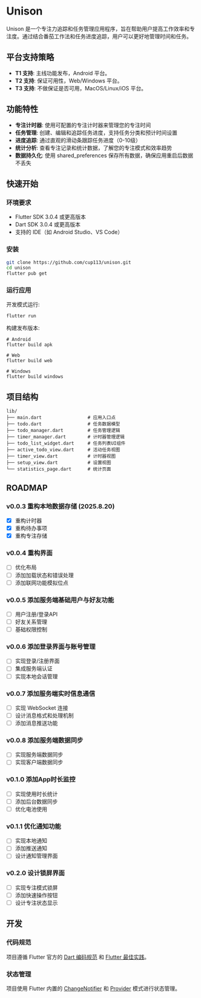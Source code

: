 # Unison

Unison 是一个专注力追踪和任务管理应用程序，旨在帮助用户提高工作效率和专注度。通过结合番茄工作法和任务进度追踪，用户可以更好地管理时间和任务。

## 平台支持策略

- **T1 支持**: 主线功能发布，Android 平台。
- **T2 支持**: 保证可用性，Web/Windows 平台。
- **T3 支持**: 不做保证是否可用，MacOS/Linux/iOS 平台。

## 功能特性

- **专注计时器**: 使用可配置的专注计时器来管理您的专注时间
- **任务管理**: 创建、编辑和追踪任务进度，支持任务分类和预计时间设置
- **进度追踪**: 通过直观的滑动条跟踪任务进度（0-10级）
- **统计分析**: 查看专注记录和统计数据，了解您的专注模式和效率趋势
- **数据持久化**: 使用 shared_preferences 保存所有数据，确保应用重启后数据不丢失

## 快速开始

### 环境要求

- Flutter SDK 3.0.4 或更高版本
- Dart SDK 3.0.4 或更高版本
- 支持的 IDE（如 Android Studio、VS Code）

### 安装

```bash
git clone https://github.com/cup113/unison.git
cd unison
flutter pub get
```

### 运行应用

开发模式运行:
```
flutter run
```

构建发布版本:
```
# Android
flutter build apk

# Web
flutter build web

# Windows
flutter build windows
```

## 项目结构

```
lib/
├── main.dart                 # 应用入口点
├── todo.dart                 # 任务数据模型
├── todo_manager.dart         # 任务管理逻辑
├── timer_manager.dart        # 计时器管理逻辑
├── todo_list_widget.dart     # 任务列表UI组件
├── active_todo_view.dart     # 活动任务视图
├── timer_view.dart           # 计时器视图
├── setup_view.dart           # 设置视图
└── statistics_page.dart      # 统计页面
```

## ROADMAP

### v0.0.3 重构本地数据存储 (2025.8.20)

- [x] 重构计时器
- [x] 重构待办事项
- [x] 重构专注存储

### v0.0.4 重构界面

- [ ] 优化布局
- [ ] 添加加载状态和错误处理
- [ ] 添加联网功能模拟位点

### v0.0.5 添加服务端基础用户与好友功能

- [ ] 用户注册/登录API
- [ ] 好友关系管理
- [ ] 基础权限控制

### v0.0.6 添加登录界面与账号管理

- [ ] 实现登录/注册界面
- [ ] 集成服务端认证
- [ ] 实现本地会话管理

### v0.0.7 添加服务端实时信息通信

- [ ] 实现 WebSocket 连接
- [ ] 设计消息格式和处理机制
- [ ] 添加消息推送功能

### v0.0.8 添加服务端数据同步

- [ ] 实现服务端数据同步
- [ ] 实现客户端数据同步

### v0.1.0 添加App时长监控

- [ ] 实现使用时长统计
- [ ] 添加后台数据同步
- [ ] 优化电池使用

### v0.1.1 优化通知功能

- [ ] 实现本地通知
- [ ] 添加推送通知
- [ ] 设计通知管理界面

### v0.2.0 设计锁屏界面

- [ ] 实现专注模式锁屏
- [ ] 添加快速操作按钮
- [ ] 设计专注状态显示

## 开发

### 代码规范

项目遵循 Flutter 官方的 [Dart 编码规范](https://dart.dev/guides/language/effective-dart) 和 [Flutter 最佳实践](https://flutter.dev/docs/perf/best-practices)。

### 状态管理

项目使用 Flutter 内置的 [ChangeNotifier](https://api.flutter.dev/flutter/foundation/ChangeNotifier-class.html) 和 [Provider](https://pub.dev/packages/provider) 模式进行状态管理。
